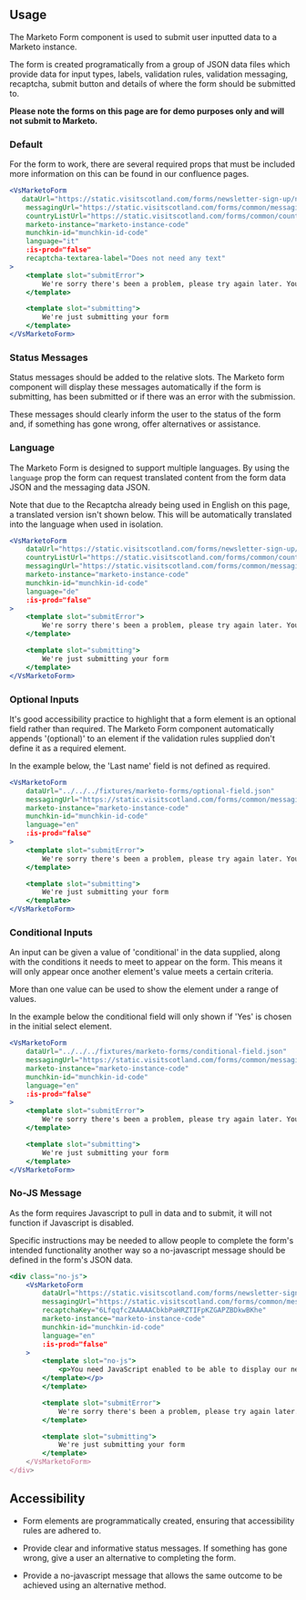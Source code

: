 ## Usage
The Marketo Form component is used to submit user inputted data to a Marketo instance.

The form is created programatically from a group of JSON data files which provide data for
input types, labels, validation rules, validation messaging, recaptcha, submit button and details of
where the form should be submitted to.

**Please note the forms on this page are for demo purposes only and will not submit to Marketo.**


### Default
For the form to work, there are several required props that must be included more information on this can be found in our confluence pages. 

```jsx
<VsMarketoForm
   dataUrl="https://static.visitscotland.com/forms/newsletter-sign-up/newsletter-sign-up.json"
    messagingUrl="https://static.visitscotland.com/forms/common/messaging.json"
    countryListUrl="https://static.visitscotland.com/forms/common/countries.json"
    marketo-instance="marketo-instance-code"
    munchkin-id="munchkin-id-code"
    language="it"
    :is-prod="false"
    recaptcha-textarea-label="Does not need any text"
>
    <template slot="submitError">
        We're sorry there's been a problem, please try again later. You can also ask to subscribe by sending an email to <vs-link href='mailto:info@visitscotland.com'>info@visitscotland.com</vs-link>.
    </template>

    <template slot="submitting">
        We're just submitting your form
    </template>
</VsMarketoForm>
```

### Status Messages
Status messages should be added to the relative slots. The Marketo form component will display these messages automatically if the form is submitting, has been submitted or if there was an error with the submission.

These messages should clearly inform the user to the status of the form and, if something has gone wrong, offer alternatives or assistance.


### Language
The Marketo Form is designed to support multiple languages. By using the `language` prop
the form can request translated content from the form data JSON and the messaging data JSON.

Note that due to the Recaptcha already being used in English on this page, a translated version isn't shown below. This will be automatically translated into the language when used in isolation.

```jsx
<VsMarketoForm
    dataUrl="https://static.visitscotland.com/forms/newsletter-sign-up/newsletter-sign-up.json"
    countryListUrl="https://static.visitscotland.com/forms/common/countries.json"
    messagingUrl="https://static.visitscotland.com/forms/common/messaging.json"
    marketo-instance="marketo-instance-code"
    munchkin-id="munchkin-id-code"
    language="de"
    :is-prod="false"
>
    <template slot="submitError">
        We're sorry there's been a problem, please try again later. You can also ask to subscribe by sending an email to <vs-link href='mailto:info@visitscotland.com'>info@visitscotland.com</vs-link>.
    </template>

    <template slot="submitting">
        We're just submitting your form
    </template>
</VsMarketoForm>
```

### Optional Inputs
It's good accessibility practice to highlight that a form element is an optional field rather than required. The
Marketo Form component automatically appends '(optional)' to an element if the validation rules supplied don't
define it as a required element.

In the example below, the 'Last name' field is not defined as required.

```jsx
<VsMarketoForm
    dataUrl="../../../fixtures/marketo-forms/optional-field.json"
    messagingUrl="https://static.visitscotland.com/forms/common/messaging.json"
    marketo-instance="marketo-instance-code"
    munchkin-id="munchkin-id-code"
    language="en"
    :is-prod="false"
>
    <template slot="submitError">
        We're sorry there's been a problem, please try again later. You can also ask to subscribe by sending an email to <vs-link href='mailto:info@visitscotland.com'>info@visitscotland.com</vs-link>.
    </template>

    <template slot="submitting">
        We're just submitting your form
    </template>
</VsMarketoForm>
```

### Conditional Inputs
An input can be given a value of 'conditional' in the data supplied, along with the conditions it needs to meet to appear on the form.
This means it will only appear once another element's value meets a certain criteria.

More than one value can be used to show the element under a range of values.

In the example below the conditional field will only shown if 'Yes' is chosen in the initial select element.

```jsx
<VsMarketoForm
    dataUrl="../../../fixtures/marketo-forms/conditional-field.json"
    messagingUrl="https://static.visitscotland.com/forms/common/messaging.json"
    marketo-instance="marketo-instance-code"
    munchkin-id="munchkin-id-code"
    language="en"
    :is-prod="false"
>
    <template slot="submitError">
        We're sorry there's been a problem, please try again later. You can also ask to subscribe by sending an email to <vs-link href='mailto:info@visitscotland.com'>info@visitscotland.com</vs-link>.
    </template>

    <template slot="submitting">
        We're just submitting your form
    </template>
</VsMarketoForm>
```

### No-JS Message
As the form requires Javascript to pull in data and to submit, it will not function if Javascript is disabled.

Specific instructions may be needed to allow people to complete the form's intended 
functionality another way so a no-javascript message should be defined in the form's JSON data. 

```jsx
<div class="no-js">
    <VsMarketoForm
        dataUrl="https://static.visitscotland.com/forms/newsletter-sign-up/newsletter-sign-up.json"
        messagingUrl="https://static.visitscotland.com/forms/common/messaging.json"
        recaptchaKey="6LfqqfcZAAAAACbkbPaHRZTIFpKZGAPZBDkwBKhe"
        marketo-instance="marketo-instance-code"
        munchkin-id="munchkin-id-code"
        language="en"
        :is-prod="false"
    >
        <template slot="no-js">
            <p>You need JavaScript enabled to be able to display our newsletter subscription form. You can enable this in your browser settings.</p>
        </template></p>
        </template>

        <template slot="submitError">
            We're sorry there's been a problem, please try again later.
        </template>

        <template slot="submitting">
            We're just submitting your form
        </template>
    </VsMarketoForm>
</div>
```

## Accessibility
- Form elements are programmatically created, ensuring that accessibility rules are adhered to.

- Provide clear and informative status messages. If something has gone wrong, give a user an alternative to completing the form.

- Provide a no-javascript message that allows the same outcome to be achieved using an alternative method.